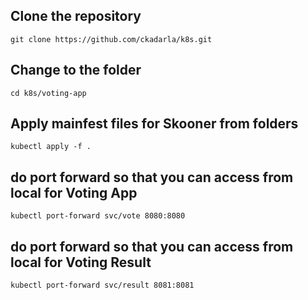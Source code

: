 ## Clone the repository 
```
git clone https://github.com/ckadarla/k8s.git
```
## Change to the folder
```
cd k8s/voting-app
```
## Apply mainfest files for Skooner from folders 
```
kubectl apply -f .
```
## do port forward so that you can access from local for Voting App
```
kubectl port-forward svc/vote 8080:8080 
```
## do port forward so that you can access from local for Voting Result
```
kubectl port-forward svc/result 8081:8081 
```